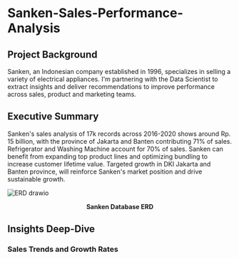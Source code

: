 # Sanken-Sales-Performance-Analysis

## Project Background
Sanken, an Indonesian company established in 1996, specializes in selling a variety of electrical appliances. I'm partnering with the Data Scientist to extract insights and deliver recommendations to improve performance across sales, product and marketing teams.

## Executive Summary
Sanken's sales analysis of 17k records across 2016-2020 shows around Rp. 15 billion, with the province of Jakarta and Banten contributing 71% of sales. Refrigerator and Washing Machine account for 70% of sales. Sanken can benefit from expanding top product lines and optimizing bundling to increase customer lifetime value. Targeted growth in DKI Jakarta and Banten province, will reinforce Sanken's market position and drive sustainable growth.

![ERD drawio](https://github.com/user-attachments/assets/aef40be3-75b0-4903-9036-12a896e4d847)

<p align="center"><strong>Sanken Database ERD</strong></p>

## Insights Deep-Dive
### Sales Trends and Growth Rates
